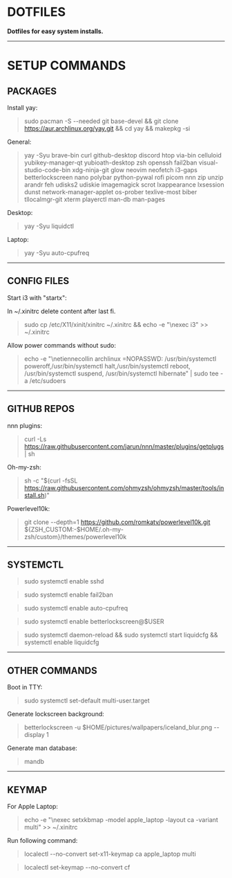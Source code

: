 # DOTFILES

**Dotfiles for easy system installs.**

---

# SETUP COMMANDS

## PACKAGES

Install yay:

> sudo pacman -S --needed git base-devel && git clone https://aur.archlinux.org/yay.git && cd yay && makepkg -si

General:

> yay -Syu brave-bin curl github-desktop discord htop via-bin celluloid yubikey-manager-qt yubioath-desktop zsh openssh fail2ban visual-studio-code-bin xdg-ninja-git glow neovim neofetch i3-gaps betterlockscreen nano polybar python-pywal rofi picom nnn zip unzip arandr feh udisks2 udiskie imagemagick scrot lxappearance lxsession dunst network-manager-applet os-prober texlive-most biber tllocalmgr-git xterm playerctl man-db man-pages

Desktop:

> yay -Syu liquidctl

Laptop:

> yay -Syu auto-cpufreq

---

## CONFIG FILES

Start i3 with "startx":

In ~/.xinitrc delete content after last fi.

> sudo cp /etc/X11/xinit/xinitrc ~/.xinitrc && echo -e "\nexec i3" >> ~/.xinitrc

Allow power commands without sudo:

> echo -e "\netiennecollin archlinux =NOPASSWD: /usr/bin/systemctl poweroff,/usr/bin/systemctl halt,/usr/bin/systemctl reboot, /usr/bin/systemctl suspend, /usr/bin/systemctl hibernate" | sudo tee -a /etc/sudoers

---

## GITHUB REPOS

nnn plugins:

> curl -Ls https://raw.githubusercontent.com/jarun/nnn/master/plugins/getplugs | sh

Oh-my-zsh:

> sh -c "$(curl -fsSL https://raw.githubusercontent.com/ohmyzsh/ohmyzsh/master/tools/install.sh)"

Powerlevel10k:

> git clone --depth=1 https://github.com/romkatv/powerlevel10k.git ${ZSH_CUSTOM:-$HOME/.oh-my-zsh/custom}/themes/powerlevel10k

---

## SYSTEMCTL

> sudo systemctl enable sshd

> sudo systemctl enable fail2ban

> sudo systemctl enable auto-cpufreq

> sudo systemctl enable betterlockscreen@$USER

> sudo systemctl daemon-reload && sudo systemctl start liquidcfg && systemctl enable liquidcfg
---

## OTHER COMMANDS

Boot in TTY:

> sudo systemctl set-default multi-user.target

Generate lockscreen background:

> betterlockscreen -u $HOME/pictures/wallpapers/iceland_blur.png --display 1

Generate man database:

> mandb
---

## KEYMAP

For Apple Laptop:

> echo -e "\nexec setxkbmap -model apple_laptop -layout ca -variant multi" >> ~/.xinitrc

Run following command:

> localectl --no-convert set-x11-keymap ca apple_laptop multi

> localectl set-keymap --no-convert cf
